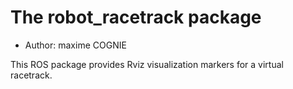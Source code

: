# The robot_racetrack package

- Author: maxime COGNIE

This ROS package provides Rviz visualization markers for a virtual racetrack.

